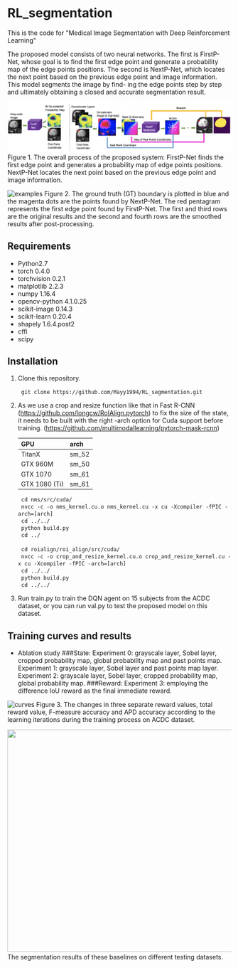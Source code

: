 # RL_segmentation

This is the code for "Medical Image Segmentation with Deep Reinforcement Learning"

The proposed model consists of two neural networks. The first is FirstP-Net, whose goal is to find the first edge point and generate a probability map of the edge points positions. The second is NextP-Net, which locates the next point based on the previous edge point and image information. This model segments the image by find- ing the edge points step by step and ultimately obtaining a closed and accurate segmentation result.


![process](images/Fig2.png)
Figure 1. The overall process of the proposed system: FirstP-Net finds the first edge point and generates a probability map of edge points positions. NextP-Net locates the next point based on the previous edge point and image information.


![examples](images/Fig7.png)
Figure 2. The ground truth (GT) boundary is plotted in blue and the magenta dots are the points found by NextP-Net. The red pentagram represents the first edge point found by FirstP-Net. The first and third rows are the original results and the second and fourth rows are the smoothed results after post-processing.



## Requirements
* Python2.7
* torch 0.4.0
* torchvision 0.2.1
* matplotlib 2.2.3
* numpy 1.16.4
* opencv-python 4.1.0.25
* scikit-image 0.14.3
* scikit-learn 0.20.4
* shapely 1.6.4.post2
* cffi
* scipy


## Installation
1. Clone this repository.

        git clone https://github.com/Mayy1994/RL_segmentation.git

2. As we use a crop and resize function like that in Fast R-CNN (https://github.com/longcw/RoIAlign.pytorch) to fix the size of the state, it needs to be built with the right -arch option for Cuda support before training. (https://github.com/multimodallearning/pytorch-mask-rcnn)

    | GPU | arch |
    | --- | --- |
    | TitanX | sm_52 |
    | GTX 960M | sm_50 |
    | GTX 1070 | sm_61 |
    | GTX 1080 (Ti) | sm_61 |

        cd nms/src/cuda/
        nvcc -c -o nms_kernel.cu.o nms_kernel.cu -x cu -Xcompiler -fPIC -arch=[arch]
        cd ../../
        python build.py
        cd ../

        cd roialign/roi_align/src/cuda/
        nvcc -c -o crop_and_resize_kernel.cu.o crop_and_resize_kernel.cu -x cu -Xcompiler -fPIC -arch=[arch]
        cd ../../
        python build.py
        cd ../../
        
3. Run train.py to train the DQN agent on 15 subjects from the ACDC dataset, or you can run val.py to test the proposed model on this dataset.

## Training curves and results
* Ablation study
###State: 
Experiment 0: grayscale layer, Sobel layer, cropped probability map, global probability map and past points map.
Experiment 1: grayscale layer, Sobel layer and past points map layer. 
Experiment 2: grayscale layer, Sobel layer, cropped probability map, global probability map.
###Reward:
Experiment 3: employing the difference IoU reward as the final immediate reward.

![curves](images/Fig9.png)
Figure 3. The changes in three separate reward values, total reward value, F-measure accuracy and APD accuracy according to the learning iterations during the training process on ACDC dataset.


<div align=center><img width="550" height="500" src="https://github.com/Mayy1994/RL_segmentation/blob/master/images/Table2.png"/></div>
The segmentation results of these baselines on different testing datasets.
